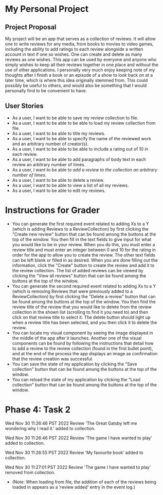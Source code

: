 # My Personal Project

## Project Proposal
My project will be an app that serves as a collection of reviews. It will allow one to write reviews for any media, 
from books to movies to video games, including the ability to add ratings to each review alongside a written account in
text if one so wishes. One can create and delete as many reviews as one wishes. This app can be used by everyone and 
anyone who simply wishes to keep all their reviews together in one place and without the use of other applications. 
I personally very much enjoy keeping note of my thoughts after I finish a book or an episode of a show to look back on 
at a later time, which is where this idea originally stemmed from. This could possibly be useful to others, and would 
also be something that I would personally find to be convenient to have.

## User Stories
- As a user, I want to be able to save my review collection to file.
- As a user, I want to be able to be able to load my review collection from file.
- As a user, I want to be able to title my reviews.
- As a user, I want to be able to specify the name of the reviewed work and an arbitrary number of creator(s).
- As a user, I want to be able to be able to include a rating out of 10 in each review.
- As a user, I want to be able to add paragraphs of body text in each review an arbitrary number of times.
- As a user, I want to be able to *add a review to the collection an arbitrary number of times.*
- As a user, I want to be able to delete a review.
- As a user, I want to be able to view a list of all my reviews.
- As a user, I want to be able to edit my reviews.


# Instructions for Grader
- You can generate the first required event related to adding Xs to a Y (which is adding Reviews to a ReviewCollection)
by first clicking the "Create new review" button that can be found among the buttons at the top of the window. You then
fill in the text fields to give input for what you would like to be in your review. When you do this, you must enter a 
review title and must enter an integer between 0 and 10 for the rating in order for the app to allow you to create the 
review. The other text fields can be left blank or filled in as desired. When you are done filling out the information,
click the "Create" button to create the review and add it to the review collection. The list of added reviews can be 
viewed by clicking the "View all reviews" button that can be found among the buttons at the top of the window.
- You can generate the second required event related to adding Xs to a Y (which is removing Reviews that were previously
added to a ReviewCollection) by first clicking the "Delete a review" button that can be found among the 
buttons at the top of the window. You then find the review title of the review that you would like to delete from the 
review collection in the shown list (scrolling to find it you need to) and then click on that review title to select it.
The delete button should light up when a review title has been selected, and you then click it to delete the review.
- You can locate my visual component by seeing the image displayed in the middle of the app after it launches. Another
one of the visual components can be found by following the instructions that detail how to add a review to the
review collection (found in the first bullet point), and at the end of the process the app displays an image as 
confirmation that the review creation was successful.
- You can save the state of my application by clicking the "Save collection" button that can be found among the buttons
at the top of the window.
- You can reload the state of my application by clicking the "Load collection" button that can be found among the buttons
at the top of the window.


# Phase 4: Task 2

Wed Nov 30 11:26:46 PST 2022
Review 'The Great Gatsby left me wondering why I read it.' added to collection.

Wed Nov 30 11:26:46 PST 2022
Review 'The game I have wanted to play' added to collection.

Wed Nov 30 11:26:55 PST 2022
Review 'My favourite book' added to collection.

Wed Nov 30 11:27:01 PST 2022
Review 'The game I have wanted to play' removed from collection.

- (Note: When loading from file, the addition of each of the reviews being loaded in appears as a 'review added' entry 
in the event log.)